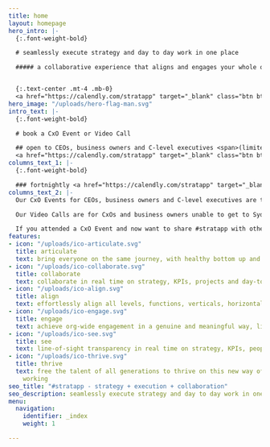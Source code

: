 ```yaml
---
title: home
layout: homepage
hero_intro: |-
  {:.font-weight-bold}

  # seamlessly execute strategy and day to day work in one place

  ##### a collaborative experience that aligns and engages your whole organisation


  {:.text-center .mt-4 .mb-0}
  <a href="https://calendly.com/stratapp" target="_blank" class="btn btn-danger rounded-pill">Book an event</a>
hero_image: "/uploads/hero-flag-man.svg"
intro_text: |-
  {:.font-weight-bold}

  # book a CxO Event or Video Call

  ## open to CEOs, business owners and C-level executives <span>(limited availability)</span>
  <a href="https://calendly.com/stratapp" target="_blank" class="btn btn-danger rounded-pill mt-3">Book an event</a>
columns_text_1: |-
  {:.font-weight-bold}

  ### fortnightly <a href="https://calendly.com/stratapp" target="_blank">CxO Events</a> in Brisbane and Sydney, or a weekly Video Call most Fridays - see the product, meet a co-founder and hear from other CxOs and business owners
columns_text_2: |-
  Our CxO Events for CEOs, business owners and C-level executives are the best way to learn how to take your organization to the next level on this new way of thinking and working.

  Our Video Calls are for CxOs and business owners unable to get to Sydney or Brisbane, or for those of you based in international time zones.  We limit these to 12 attendees, to allow plenty of opportunity for Q&A and sharing insights between attendees.

  If you attended a CxO Event and now want to share #stratapp with other senior executives, the weekly Video Calls are an easy next step.
features:
- icon: "/uploads/ico-articulate.svg"
  title: articulate
  text: bring everyone on the same journey, with healthy bottom up and top down inspiration
- icon: "/uploads/ico-collaborate.svg"
  title: collaborate
  text: collaborate in real time on strategy, KPIs, projects and day-to-day work
- icon: "/uploads/ico-align.svg"
  title: align
  text: effortlessly align all levels, functions, verticals, horizontals and geographies
- icon: "/uploads/ico-engage.svg"
  title: engage
  text: achieve org-wide engagement in a genuine and meaningful way, like never before
- icon: "/uploads/ico-see.svg"
  title: see
  text: line-of-sight transparency in real time on strategy, KPIs, people and work
- icon: "/uploads/ico-thrive.svg"
  title: thrive
  text: free the talent of all generations to thrive on this new way of thinking and
    working
seo_title: "#stratapp - strategy + execution + collaboration"
seo_description: seamlessly execute strategy and day to day work in one place
menu:
  navigation:
    identifier: _index
    weight: 1

---
```

